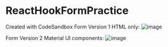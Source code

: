 # ReactHookFormPractice
Created with CodeSandbox
Form Version 1 HTML only: 
![image](https://user-images.githubusercontent.com/112565472/214645704-b360b98e-6640-4b92-a5c0-f59bc854d850.png)

Form Version 2 Material UI components: 
![image](https://user-images.githubusercontent.com/112565472/214645811-8c73caed-8c34-4cb9-9f93-5f475d54887d.png)
